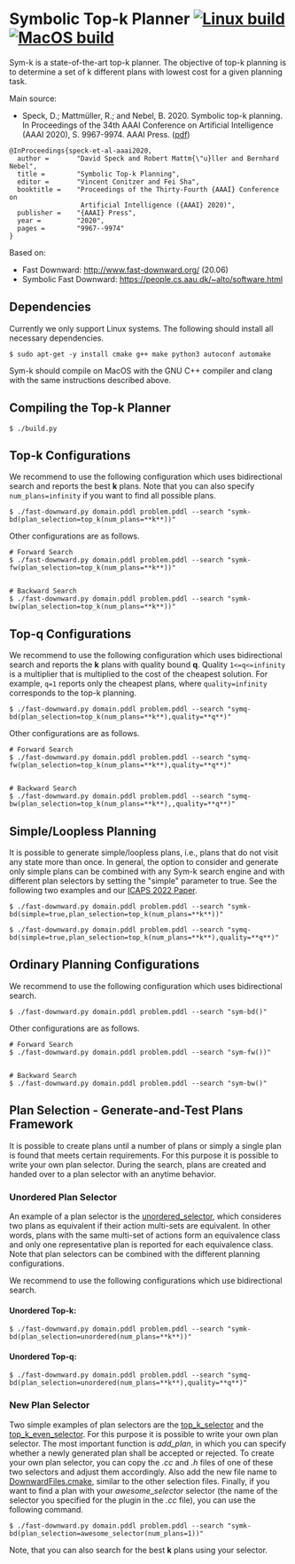 
# Symbolic Top-k Planner [![Linux build](https://github.com/speckdavid/symk/workflows/Linux%20build/badge.svg)](https://github.com/speckdavid/symk/actions?query=workflow%3A%22Linux+build%22) [![MacOS build](https://github.com/speckdavid/symk/workflows/MacOS%20build/badge.svg)](https://github.com/speckdavid/symk/actions?query=workflow%3A%22MacOS+build%22)

Sym-k is a state-of-the-art top-k planner. The objective of top-k planning is to determine a set of k different plans with lowest cost for a given planning task.

Main source:
 - Speck, D.; Mattmüller, R.; and Nebel, B. 2020. Symbolic top-k planning. In Proceedings of the 34th AAAI Conference on Artificial Intelligence (AAAI 2020), S. 9967-9974. AAAI Press. ([pdf](http://gki.informatik.uni-freiburg.de/papers/speck-etal-aaai2020.pdf))

```console
@InProceedings{speck-et-al-aaai2020,
  author =       "David Speck and Robert Mattm{\"u}ller and Bernhard Nebel",
  title =        "Symbolic Top-k Planning",
  editor =       "Vincent Conitzer and Fei Sha",
  booktitle =    "Proceedings of the Thirty-Fourth {AAAI} Conference on
                  Artificial Intelligence ({AAAI} 2020)",
  publisher =    "{AAAI} Press",
  year =         "2020",
  pages =        "9967--9974"
}
```

Based on:
 - Fast Downward: http://www.fast-downward.org/ (20.06)
 - Symbolic Fast Downward: https://people.cs.aau.dk/~alto/software.html
 
## Dependencies
Currently we only support Linux systems. The following should install all necessary dependencies.
```console
$ sudo apt-get -y install cmake g++ make python3 autoconf automake
```

Sym-k should compile on MacOS with the GNU C++ compiler and clang with the same instructions described above.
 
## Compiling the Top-k Planner

```console
$ ./build.py 
```

## Top-k Configurations

We recommend to use the following configuration which uses bidirectional search and 
reports the best **k** plans. Note that you can also specify `num_plans=infinity` if you want to find all possible plans.

```console
$ ./fast-downward.py domain.pddl problem.pddl --search "symk-bd(plan_selection=top_k(num_plans=**k**))"
```

Other configurations are as follows.

 
```console
# Forward Search
$ ./fast-downward.py domain.pddl problem.pddl --search "symk-fw(plan_selection=top_k(num_plans=**k**))"


# Backward Search
$ ./fast-downward.py domain.pddl problem.pddl --search "symk-bw(plan_selection=top_k(num_plans=**k**))"
```

## Top-q Configurations
We recommend to use the following configuration which uses bidirectional search and
reports the **k** plans with quality bound **q**. Quality `1<=q<=infinity` is a multiplier that is multiplied to the cost of the cheapest solution. 
For example, `q=1` reports only the cheapest plans, where `quality=infinity` corresponds to the top-k planning.

```console
$ ./fast-downward.py domain.pddl problem.pddl --search "symq-bd(plan_selection=top_k(num_plans=**k**),quality=**q**)"
```

Other configurations are as follows.


```console
# Forward Search
$ ./fast-downward.py domain.pddl problem.pddl --search "symq-fw(plan_selection=top_k(num_plans=**k**),quality=**q**)"


# Backward Search
$ ./fast-downward.py domain.pddl problem.pddl --search "symq-bw(plan_selection=top_k(num_plans=**k**),,quality=**q**)"
```

## Simple/Loopless Planning
It is possible to generate simple/loopless plans, i.e., plans that do not visit any state more than once. In general, the option to consider and generate only simple plans can be combined with any Sym-k search engine and with different plan selectors by setting the "simple" parameter to true. See the following two examples and our [ICAPS 2022 Paper](https://gki.informatik.uni-freiburg.de/papers/vontschammer-etal-icaps2022.pdf).

```console
$ ./fast-downward.py domain.pddl problem.pddl --search "symk-bd(simple=true,plan_selection=top_k(num_plans=**k**))"
```

```console
$ ./fast-downward.py domain.pddl problem.pddl --search "symq-bd(simple=true,plan_selection=top_k(num_plans=**k**),quality=**q**)"
```

## Ordinary Planning Configurations
We recommend to use the following configuration which uses bidirectional search.

```console
$ ./fast-downward.py domain.pddl problem.pddl --search "sym-bd()"
```

Other configurations are as follows.


```console
# Forward Search
$ ./fast-downward.py domain.pddl problem.pddl --search "sym-fw())"


# Backward Search
$ ./fast-downward.py domain.pddl problem.pddl --search "sym-bw()"
```
## Plan Selection - Generate-and-Test Plans Framework
It is possible to create plans until a number of plans or simply a single plan is found that meets certain requirements.
For this purpose it is possible to write your own plan selector. During the search, plans are created and handed over to a plan selector with an anytime behavior. 

### Unordered Plan Selector
An example of a plan selector is the [unordered_selector](src/search/symbolic/plan_selection/unordered_selector.cc), which consideres two plans as equivalent if their action multi-sets are equivalent. In other words, plans with the same multi-set of actions form an equivalence class and only one representative plan is reported for each equivalence class.
Note that plan selectors can be combined with the different planning configurations.

We recommend to use the following configurations which use bidirectional search.

#### Unordered Top-k:
```console
$ ./fast-downward.py domain.pddl problem.pddl --search "symk-bd(plan_selection=unordered(num_plans=**k**))"
```
#### Unordered Top-q:
```console
$ ./fast-downward.py domain.pddl problem.pddl --search "symq-bd(plan_selection=unordered(num_plans=**k**),quality=**q**)"
```

### New Plan Selector
Two simple examples of plan selectors are the [top_k_selector](src/search/symbolic/plan_selection/top_k_selector.cc) and
the [top_k_even_selector](src/search/symbolic/plan_selection/top_k_even_selector.cc).
For this purpose it is possible to write your own plan selector.
The most important function is *add_plan*, in which you can specify whether a newly generated plan shall be accepted or rejected.
To create your own plan selector, you can copy the *.cc* and *.h* files of one of these two selectors and adjust them accordingly. Also add the new file name to [DownwardFiles.cmake](src/search/DownwardFiles.cmake), similar to the other selection files.
Finally, if you want to find a plan with your *awesome_selector* selector (the name of the selector you specified for the plugin in the *.cc* file), you can use the following command. 

```console
$ ./fast-downward.py domain.pddl problem.pddl --search "symk-bd(plan_selection=awesome_selector(num_plans=1))"
```

Note, that you can also search for the best **k** plans using your selector.

